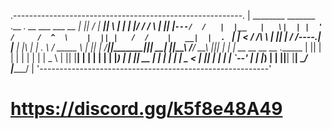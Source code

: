 .---------------------------------------------------------.
| ________   _______ .__   __.  __  ___      ___       __ |
||       /  |   ____||  \ |  | |  |/  /     /   \     |  ||
|`---/  /   |  |__   |   \|  | |  '  /     /  ^  \    |  ||
|   /  /    |   __|  |  . `  | |    <     /  /_\  \   |  ||
|  /  /----.|  |____ |  |\   | |  .  \   /  _____  \  |  ||
| /________||_______||__| \__| |__|\__\ /__/     \__\ |__||
|                                                         |
| __    __   __    __  .______                            |
||  |  |  | |  |  |  | |   _  \                           |
||  |__|  | |  |  |  | |  |_)  |                          |
||   __   | |  |  |  | |   _  <                           |
||  |  |  | |  `--'  | |  |_)  |                          |
||__|  |__|  \______/  |______/                           |
'---------------------------------------------------------'




# https://discord.gg/k5f8e48A49

